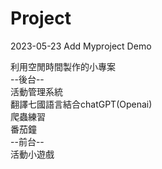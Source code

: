# Project
2023-05-23 Add Myproject Demo </br>

利用空閒時間製作的小專案</br>
--後台--</br>
活動管理系統</br>
翻譯七國語言結合chatGPT(Openai)</br>
爬蟲練習</br>
番茄鐘</br>
--前台--</br>
活動小遊戲 </br>
